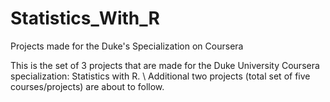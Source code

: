 # Statistics_With_R
Projects made for the Duke's Specialization on Coursera

This is the set of 3 projects that are made for the Duke University Coursera specialization: Statistics with R.
\ Additional two projects (total set of five courses/projects) are about to follow.
